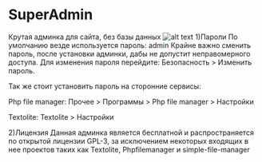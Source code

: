 # SuperAdmin
Крутая админка для сайта, без базы данных
![alt text](example.com/logo.png)
1)Пароли
По умолчанию везде используется пароль: admin
Крайне важно сменить пароль, после установки админки,
дабы не допустит неправомерного доступа.
Для изменения пароля перейдите:
Безопасность > Изменить пароль.

Так же стоит установить пароль на
сторонние сервисы:

Php file manager:
Прочее > Программы > Php file manager > Настройки

Textolite:
Textolite > Настройки

2)Лицензия
Данная админка является бесплатной
и распространяется по открытой лицензии GPL-3,
за исключением некоторых входящих в нее проектов
таких как Textolite, Phpfilemanager и simple-file-manager
